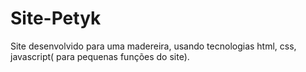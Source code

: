 # Site-Petyk
Site desenvolvido para uma madereira, usando tecnologias html, css, javascript( para pequenas funções do site).
